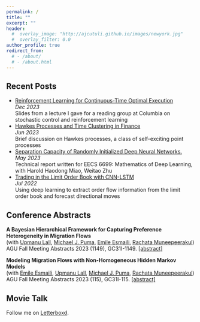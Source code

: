 ```yaml
---
permalink: /
title: ""
excerpt: ""
header:
  #  overlay_image: "http://ajcutuli.github.io/images/newyork.jpg"
  #  overlay_filter: 0.0
author_profile: true
redirect_from: 
  # - /about/
  # - /about.html 
---
```


<!-- ## About
I'm currently employed at Citigroup as a quantitative analyst  within the credit algorithmic trading business. Previously, as a graduate student at Columbia University, I researched applications of Bayesian statistics in population dynamics under the supervision of [Upmanu Lall](https://search.asu.edu/profile/4823918) and [Michael J. Puma](https://people.climate.columbia.edu/users/profile/michael-joseph-puma). As an undergraduate at UCLA, I studied advances in machine learning for market microstrure under the mentorship of [Moritz Voss](https://sites.google.com/view/moritzvoss). -->

## Recent Posts
* [Reinforcement Learning for Continuous-Time Optimal Execution](/files/CTRL_Optimal_Execution.pdf)<br>
*Dec 2023*<br>
Slides from a lecture I gave for a reading group at Columbia on stochastic control and reinforcement learning
* [Hawkes Processes and Time Clustering in Finance](/Hawkes/)<br>
*Jun 2023*<br>
Brief discussion on Hawkes processes, a class of self-exciting point processes
* [Separation Capacity of Randomly Initialized Deep Neural Networks.](/files/Separation_Capacity.pdf)<br>
*May 2023*<br>
Technical report written for EECS 6699: Mathematics of Deep Learning, with Harold Haodong Miao, Weitao Zhu
* [Trading in the Limit Order Book with CNN-LSTM](/OrderBookDeepLearning/)<br>
*Jul 2022*<br>
Using deep learning to extract order flow information from the limit order book and forecast directional moves<br>

## Conference Abstracts
**A Bayesian Hierarchical Framework for Capturing Preference Heterogeneity in Migration Flows** <br>
(with [Upmanu Lall](https://search.asu.edu/profile/4823918), [Michael J. Puma](https://people.climate.columbia.edu/users/profile/michael-joseph-puma), [Emile Esmaili](https://emiledesmaili.github.io), [Rachata Muneepeerakul](https://abe.ufl.edu/people/faculty/rachata-muneepeerakul/))<br>
AGU Fall Meeting Abstracts 2023 (1149), GC31I-1149. [[abstract]](https://ui.adsabs.harvard.edu/abs/2023AGUFMGC31I1149C/abstract)

**Modeling Migration Flows with Non-Homogeneous Hidden Markov Models** <br>
(with [Emile Esmaili](https://emiledesmaili.github.io), [Upmanu Lall](https://search.asu.edu/profile/4823918), [Michael J. Puma](https://people.climate.columbia.edu/users/profile/michael-joseph-puma), [Rachata Muneepeerakul](https://abe.ufl.edu/people/faculty/rachata-muneepeerakul/)) <br>
AGU Fall Meeting Abstracts 2023 (115), GC31I-115. [[abstract]](https://ui.adsabs.harvard.edu/abs/2023AGUFMGC31I11.5E/abstract)

<!-- ## Education
**Columbia University** | M.S. in Financial Engineering<br>*Sep 2022 - Dec 2023*<br><br>
**University of California, Los Angeles** | B.S. in Computational Math and Economics<br>*Sep 2019 - Jun 2022*

## Teaching
**Freelance** | Tutor, Monte Carlo simulations and stochastic processes<br>*Feb 2024 - May 2024*<br><br>
**Columbia University** | Course Assistant, Algorithmic Trading<br>*Jan 2023 - May 2023* -->

## Movie Talk
<!-- If I'm not at the desk, I'm probably at the Lincoln Square movie theater. I'm a loyal AMC Stubs A-Lister and a self-proclaimed critic on [Letterboxd](https://letterboxd.com/ajcutuli/). -->
Follow me on [Letterboxd](https://letterboxd.com/ajcutuli/).



<!-- Here is my full [CV](/files/Cutuli_CV.pdf). -->